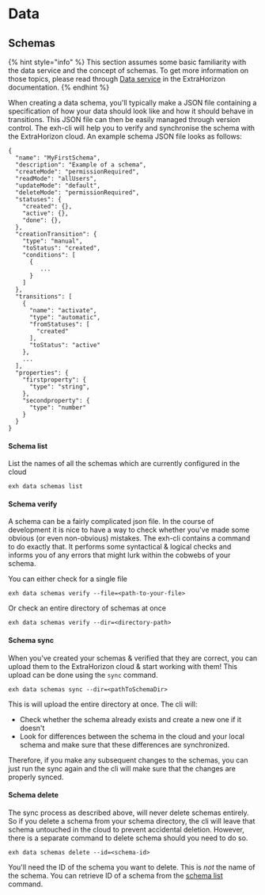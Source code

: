 # Data

## Schemas

{% hint style="info" %}
This section assumes some basic familiarity with the data service and the concept of schemas. To get more information on those topics, please read through [Data service](https://docs.extrahorizon.com/extrahorizon/for-developers/manage-data/data-service) in the ExtraHorizon documentation.
{% endhint %}

When creating a data schema, you'll typically make a JSON file containing a specification of how your data should look like and how it should behave in transitions. This JSON file can then be easily managed through version control. The exh-cli will help you to verify and synchronise the schema with the ExtraHorizon cloud. An example schema JSON file looks as follows:

```
{
  "name": "MyFirstSchema",
  "description": "Example of a schema",
  "createMode": "permissionRequired",
  "readMode": "allUsers",
  "updateMode": "default",
  "deleteMode": "permissionRequired",
  "statuses": {
    "created": {},
    "active": {},
    "done": {},
  },
  "creationTransition": {
    "type": "manual",
    "toStatus": "created",
    "conditions": [
      {
         ...
      }
    ]
  },
  "transitions": [
    {
      "name": "activate",
      "type": "automatic",
      "fromStatuses": [
        "created"
      ],
      "toStatus": "active"
    },
    ...
  ],
  "properties": {
    "firstproperty": {
      "type": "string",
    },
    "secondproperty": {
      "type": "number"
    }
  }
}
```

#### Schema list

List the names of all the schemas which are currently configured in the cloud

```
exh data schemas list
```

#### Schema verify

A schema can be a fairly complicated json file. In the course of development it is nice to have a way to check whether you've made some obvious (or even non-obvious) mistakes. The exh-cli contains a command to do exactly that. It performs some syntactical & logical checks and informs you of any errors that might lurk within the cobwebs of your schema.

You can either check for a single file

```
exh data schemas verify --file=<path-to-your-file>
```

Or check an entire directory of schemas at once

```
exh data schemas verify --dir=<directory-path> 
```

#### Schema sync

When you've created your schemas & verified that they are correct, you can upload them to the ExtraHorizon cloud & start working with them! This upload can be done using the `sync` command.&#x20;

```
exh data schemas sync --dir=<pathToSchemaDir> 
```

This is will upload the entire directory at once. The cli will:

* Check whether the schema already exists and create a new one if it doesn't&#x20;
* Look for differences between the schema in the cloud and your local schema and make sure that these differences are synchronized.

Therefore, if you make any subsequent changes to the schemas, you can just run the sync again and the cli will make sure that the changes are properly synced.

#### Schema delete

The sync process as described above, will never delete schemas entirely. So if you delete a schema from your schema directory, the cli will leave that schema untouched in the cloud to prevent accidental deletion. However, there is a separate command to delete schema should you need to do so.

```
exh data schemas delete --id=<schema-id>
```

You'll need the ID of the schema you want to delete. This is _not_ the name of the schema. You can retrieve ID of a schema from the [schema list](commands.md#schema-list) command.
